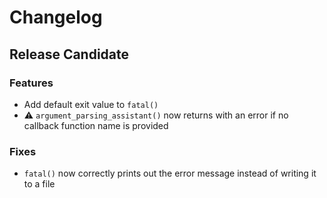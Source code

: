 # Changelog

## Release Candidate

### Features

* Add default exit value to `fatal()`
* :warning: `argument_parsing_assistant()` now returns with an error if no callback function name is provided

### Fixes

* `fatal()` now correctly prints out the error message instead of writing it to a file

